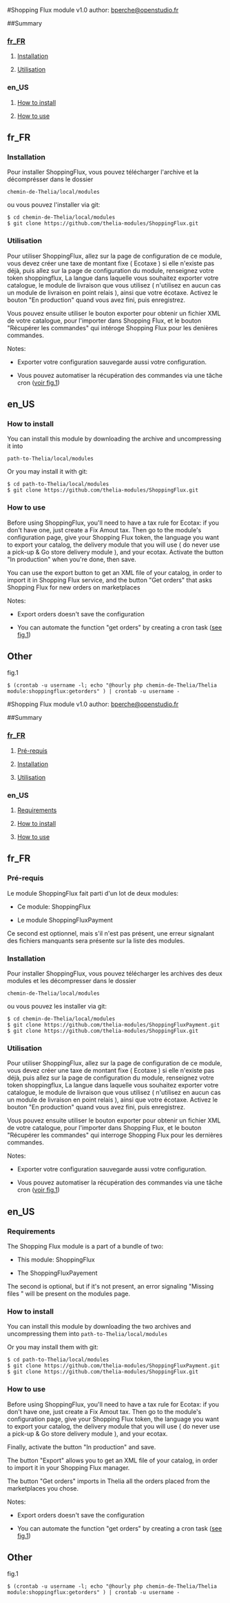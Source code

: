 #Shopping Flux module v1.0
author: <bperche@openstudio.fr>

##Summary

### [fr_FR](#fr_FR)

1. [Installation](#fr_FR_Install)

2. [Utilisation](#fr_FR_Usage)


### en_US

1. [How to install](#en_US_Install)

2. [How to use](#en_US_Usage)


##  <a name="fr_FR"></a> fr_FR

### <a name="fr_FR_Install"></a> Installation

Pour installer ShoppingFlux, vous pouvez télécharger l'archive et la décomprésser dans le dossier
```
chemin-de-Thelia/local/modules
```

ou vous pouvez l'installer via git:

```
$ cd chemin-de-Thelia/local/modules
$ git clone https://github.com/thelia-modules/ShoppingFlux.git
```

### <a name="fr_FR_Usage"></a> Utilisation

Pour utiliser ShoppingFlux, allez sur la page de configuration de ce module,
vous devez créer une taxe de montant fixe ( Ecotaxe ) si elle n'existe pas déjà,
puis allez sur la page de configuration du module, renseignez votre token shoppingflux,
La langue dans laquelle vous souhaitez exporter votre catalogue, le module de livraison
que vous utilisez ( n'utilisez en aucun cas un module de livraison en point relais ),
ainsi que votre écotaxe.
Activez le bouton "En production" quand vous avez fini, puis enregistrez.

Vous pouvez ensuite utiliser le bouton exporter pour obtenir un fichier XML de votre catalogue,
pour l'importer dans Shopping Flux, et le bouton "Récupérer les commandes" qui intéroge Shopping Flux pour les denières
commandes.

Notes:

- Exporter votre configuration sauvegarde aussi votre configuration.

- Vous pouvez automatiser la récupération des commandes via une tâche cron ([voir fig.1](#fig1))


##  <a name="en_US"></a> en_US

### <a name="en_US_Install"></a> How to install

You can install this module by downloading the archive and uncompressing it into

```
path-to-Thelia/local/modules
```

Or you may install it with git:
```
$ cd path-to-Thelia/local/modules
$ git clone https://github.com/thelia-modules/ShoppingFlux.git
```

### <a name="en_US_Usage"></a> How to use

Before using ShoppingFlux, you'll need to have a tax rule for Ecotax: if you don't have one,
just create a Fix Amout tax. Then go to the module's configuration page, give your Shopping Flux
token, the language you want to export your catalog, the delivery module that you will use
( do never use a pick-up & Go store delivery module ), and your ecotax.
Activate the button "In production" when you're done, then save.

You can use the export button to get an XML file of your catalog, in order to import it in
Shopping Flux service, and the button "Get orders" that asks Shopping Flux for new orders on
marketplaces

Notes:

- Export orders doesn't save the configuration

- You can automate the function "get orders" by creating a cron task ([see fig.1](#fig1))

## Other

<a name="fig1"></a>fig.1
```
$ (crontab -u username -l; echo "@hourly php chemin-de-Thelia/Thelia module:shoppingflux:getorders" ) | crontab -u username -
```

#Shopping Flux module v1.0
author: <bperche@openstudio.fr>

##Summary

### [fr_FR](#fr_FR)

1. [Pré-requis](#fr_FR_Requirements)

2. [Installation](#fr_FR_Install)

3. [Utilisation](#fr_FR_Usage)


### en_US

1. [Requirements](#en_US_Requirements)

2. [How to install](#en_US_Install)

3. [How to use](#en_US_Usage)


##  <a name="fr_FR"></a> fr_FR

### <a name="fr_FR_Requirements"></a> Pré-requis

Le module ShoppingFlux fait parti d'un lot de deux modules:

- Ce module: ShoppingFlux

- Le module ShoppingFluxPayment

Ce second est optionnel, mais s'il n'est pas présent, une erreur signalant des fichiers manquants
sera présente sur la liste des modules.

### <a name="fr_FR_Install"></a> Installation

Pour installer ShoppingFlux, vous pouvez télécharger les archives des deux modules et les
décompresser dans le dossier

```chemin-de-Thelia/local/modules```

ou vous pouvez les installer via git:

```
$ cd chemin-de-Thelia/local/modules
$ git clone https://github.com/thelia-modules/ShoppingFluxPayment.git
$ git clone https://github.com/thelia-modules/ShoppingFlux.git
```

### <a name="fr_FR_Usage"></a> Utilisation

Pour utiliser ShoppingFlux, allez sur la page de configuration de ce module,
vous devez créer une taxe de montant fixe ( Ecotaxe ) si elle n'existe pas déjà,
puis allez sur la page de configuration du module, renseignez votre token shoppingflux,
La langue dans laquelle vous souhaitez exporter votre catalogue, le module de livraison
que vous utilisez ( n'utilisez en aucun cas un module de livraison en point relais ),
ainsi que votre écotaxe.
Activez le bouton "En production" quand vous avez fini, puis enregistrez.

Vous pouvez ensuite utiliser le bouton exporter pour obtenir un fichier XML de votre catalogue,
pour l'importer dans Shopping Flux, et le bouton "Récupérer les commandes" qui interroge Shopping Flux pour les dernières
commandes.

Notes:

- Exporter votre configuration sauvegarde aussi votre configuration.

- Vous pouvez automatiser la récupération des commandes via une tâche cron ([voir fig.1](#fig1))

##  <a name="en_US"></a> en_US

### <a name="en_US_Requirements"></a> Requirements

The Shopping Flux module is a part of a bundle of two:

- This module: ShoppingFlux

- The ShoppingFluxPayement

The second is optional, but if it's not present, an error signaling "Missing files " will be present
on the modules page.

### <a name="en_US_Install"></a> How to install

You can install this module by downloading the two archives and uncompressing them into
```path-to-Thelia/local/modules```

Or you may install them with git:
```
$ cd path-to-Thelia/local/modules
$ git clone https://github.com/thelia-modules/ShoppingFluxPayment.git
$ git clone https://github.com/thelia-modules/ShoppingFlux.git
```

### <a name="en_US_Usage"></a> How to use

Before using ShoppingFlux, you'll need to have a tax rule for Ecotax: if you don't have one,
just create a Fix Amout tax. Then go to the module's configuration page, give your Shopping Flux
token, the language you want to export your catalog, the delivery module that you will use
( do never use a pick-up & Go store delivery module ), and your ecotax.

Finally, activate the button "In production" and save.

The button "Export" allows you to get an XML file of your catalog, in order to import it in your Shopping Flux manager.

The button "Get orders" imports in Thelia all the orders placed from the marketplaces you chose.


Notes:

- Export orders doesn't save the configuration

- You can automate the function "get orders" by creating a cron task ([see fig.1](#fig1))


## Other

<a name="fig1"></a>fig.1
```
$ (crontab -u username -l; echo "@hourly php chemin-de-Thelia/Thelia module:shoppingflux:getorders" ) | crontab -u username -
```
